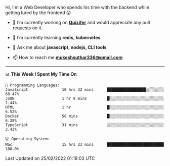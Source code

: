 Hi, I'm a Web Developer who spends his time with the backend while getting lured by the frontend 😜

- 🔭 I’m currently working on **[Quizifer](https://github.com/SutharMukesh/Quizifer/)** and would appreciate any pull requests on it.

- 🌱 I’m currently learning **redis, kubernetes**

- 💬 Ask me about **javascript, nodejs, CLI tools**

- 📫 How to reach me **mukeshsuthar336@gmail.com**

---
<!--START_SECTION:waka-->
📊 **This Week I Spent My Time On** 

```text
💬 Programming Languages: 
JavaScript               10 hrs 32 mins      █████████████████░░░░░░░░   68.47% 
JSON                     1 hr 8 mins         █░░░░░░░░░░░░░░░░░░░░░░░░   7.44% 
HTML                     1 hr                █░░░░░░░░░░░░░░░░░░░░░░░░   6.52% 
Docker                   58 mins             █░░░░░░░░░░░░░░░░░░░░░░░░   6.38% 
TypeScript               31 mins             ░░░░░░░░░░░░░░░░░░░░░░░░░   3.43%

💻 Operating System: 
Mac                      15 hrs 23 mins      █████████████████████████   100.0%

```


 Last Updated on 25/02/2022 01:18:03 UTC
<!--END_SECTION:waka-->
